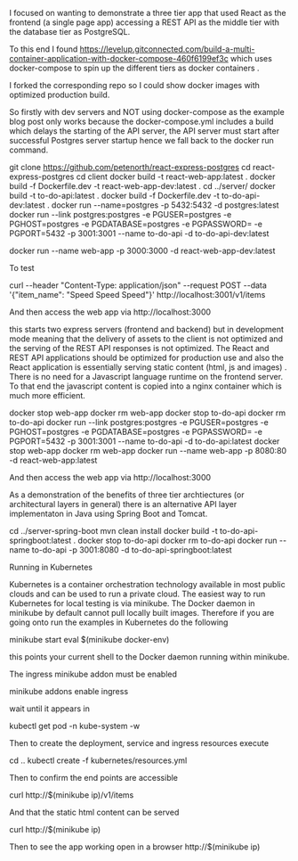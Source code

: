 I focused on wanting to demonstrate a three tier app that used React as the frontend (a single page app) accessing a REST API as the middle tier with the database tier as PostgreSQL.

To this end I found https://levelup.gitconnected.com/build-a-multi-container-application-with-docker-compose-460f6199ef3c which uses docker-compose to spin up the different tiers as docker containers .

I forked the corresponding repo so I could show docker images with optimized production build.


So firstly with dev servers and NOT using docker-compose as the example blog post only works because the docker-compose.yml includes a build which delays the starting of the API server, the API server must start after successful Postgres server startup hence we fall back to the docker run command.

  git clone https://github.com/petenorth/react-express-postgres
  cd react-express-postgres
  cd client
  docker build -t react-web-app:latest . 
  docker build -f Dockerfile.dev -t react-web-app-dev:latest . 
  cd ../server/
  docker build -t to-do-api:latest . 
  docker build -f Dockerfile.dev -t to-do-api-dev:latest . 
  docker run --name=postgres -p 5432:5432 -d  postgres:latest
  docker run --link postgres:postgres -e PGUSER=postgres -e PGHOST=postgres -e PGDATABASE=postgres -e PGPASSWORD= -e PGPORT=5432 -p 3001:3001 --name to-do-api -d to-do-api-dev:latest

  docker run --name web-app -p 3000:3000 -d react-web-app-dev:latest

To test 

  curl --header "Content-Type: application/json"   --request POST   --data '{"item_name": "Speed Speed Speed"}' http://localhost:3001/v1/items

And then access the web app via http://localhost:3000

this starts two express servers (frontend and backend) but in development mode meaning that the delivery of assets to the client is not optimized and the serving of the REST API responses is not optimized. The React and REST API applications should be optimized for production use and also the React application is essentially serving static content (html, js and images) . There is no need for a Javascript language runtime on the frontend server. To that end the javascript content is copied into a nginx container which is much more efficient.

  docker stop web-app
  docker rm web-app
  docker stop to-do-api
  docker rm to-do-api
  docker run --link postgres:postgres -e PGUSER=postgres -e PGHOST=postgres -e PGDATABASE=postgres -e PGPASSWORD= -e PGPORT=5432 -p 3001:3001 --name to-do-api -d to-do-api:latest 
  docker stop web-app
  docker rm web-app
  docker run --name web-app -p 8080:80 -d react-web-app:latest
  
And then access the web app via http://localhost:3000

As a demonstration of the benefits of three tier archtiectures (or architectural layers in general) there is an alternative API layer implementaton in Java using Spring Boot and Tomcat.

  cd ../server-spring-boot
  mvn clean install
  docker build -t to-do-api-springboot:latest .
  docker stop to-do-api
  docker rm to-do-api
  docker run --name to-do-api -p 3001:8080 -d to-do-api-springboot:latest

Running in Kubernetes

Kubernetes is a container orchestration technology available in most public clouds and can be used to run a private cloud. The easiest way to run Kubernetes for local testing is via minikube. 
The Docker daemon in minikube by default cannot pull locally built images. Therefore if you are going onto run the examples in Kubernetes do the following

  minikube start
  eval $(minikube docker-env)

this points your current shell to the Docker daemon running within minikube.

The ingress minikube addon must be enabled

  minikube addons enable ingress

wait until it appears in

  kubectl get pod -n kube-system -w

Then to create the deployment, service and ingress  resources execute

  cd ..
  kubectl create -f kubernetes/resources.yml

Then to confirm the end points are accessible

  curl http://$(minikube ip)/v1/items
  
And that the static html content can be served

  curl http://$(minikube ip)

Then to see the app working open in a browser http://$(minikube ip)



